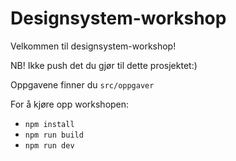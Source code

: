 # Designsystem-workshop

Velkommen til designsystem-workshop!

NB! Ikke push det du gjør til dette prosjektet:)

Oppgavene finner du `src/oppgaver`

For å kjøre opp workshopen:
* ``npm install``
* ``npm run build``
* ``npm run dev``